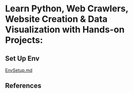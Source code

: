 # Learn Python, Web Crawlers, Website Creation & Data Visualization with Hands-on Projects:

## Set Up Env
[EnvSetup.md](EnvSetup.md)

## References
